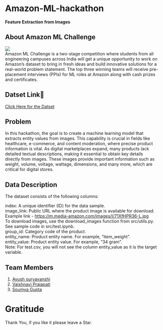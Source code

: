 
# Amazon-ML-hackathon
<b>Feature Extraction from Images</b></br>

## About Amazon ML Challenge
![](https://he-s3.s3.amazonaws.com/media/cache/0a/be/0abe8c0908dcb9e67941600739f6d651.png)</br>
Amazon ML Challenge is a two-stage competition where students from all engineering campuses across India will get a unique opportunity to work on Amazon’s dataset to bring in fresh ideas and build innovative solutions for a real-world problem statement. The top three winning teams will receive pre-placement interviews (PPIs) for ML roles at Amazon along with cash prizes and certificates.

## Datset Link🔗
[Click Here for the Datset](https://unstop.com/competitions/1100713/round/841339/play/code)

## Problem
In this hackathon, the goal is to create a machine learning model that extracts entity values from images. This capability is crucial in fields like healthcare, e-commerce, and content moderation, where precise product information is vital. As digital marketplaces expand, many products lack detailed textual descriptions, making it essential to obtain key details directly from images. These images provide important information such as weight, volume, voltage, wattage, dimensions, and many more, which are critical for digital stores.

## Data Description

The dataset consists of the following columns:</br>

index: A unique identifier (ID) for the data sample.</br>
image_link: Public URL where the product image is available for download. </br>
Example link - https://m.media-amazon.com/images/I/71XfHPR36-L.jpg</br> 
To download images, use the download_images function from src/utils.py.</br>
 See sample code in src/test.ipynb.</br>
group_id: Category code of the product.</br>
entity_name: Product entity name. For example, “item_weight”.</br>
entity_value: Product entity value. For example, “34 gram”.</br>
Note: For test.csv, you will not see the column entity_value as it is the target variable.</br>

## Team Members
1. [Ayush suryavanshi](https://github.com/AYUSHSURYAVANSHI)
2. [Vaishnavi Prajapati](https://github.com/vaishnavee1424)
3. [Soumya Gupta](https://github.com/Soumya056)

# Gratitude
Thank You, if you like it please leave a Star.

